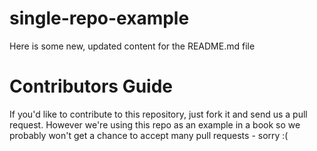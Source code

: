 single-repo-example
===================

Here is some new, updated content for the README.md file

Contributors Guide
==================
If you'd like to contribute to this repository, just fork it and send us a pull request. However we're using this repo as an example in a book so we probably won't get a chance to accept many pull requests - sorry :(
